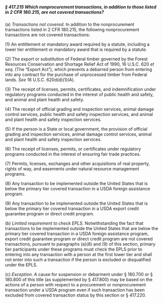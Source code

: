 ##### § 417.215 Which nonprocurement transactions, in addition to those listed in 2 CFR 180.215, are not covered transactions? #####

(a) *Transactions not covered.* In addition to the nonprocurement transactions listed in 2 CFR 180.215, the following nonprocurement transactions are not covered transactions:

(1) An entitlement or mandatory award required by a statute, including a lower tier entitlement or mandatory award that is required by a statute.

(2) The export or substitution of Federal timber governed by the Forest Resources Conservation and Shortage Relief Act of 1990, 16 U.S.C. 620 *et seq.* (The “Export Act”), which prevents a debarred person from entering into any contract for the purchase of unprocessed timber from Federal lands. *See* 16 U.S.C. 620d(d)(1)(A).

(3) The receipt of licenses, permits, certificates, and indemnification under regulatory programs conducted in the interest of public health and safety, and animal and plant health and safety.

(4) The receipt of official grading and inspection services, animal damage control services, public health and safety inspection services, and animal and plant health and safety inspection services.

(5) If the person is a State or local government, the provision of official grading and inspection services, animal damage control services, animal and plant health and safety inspection services.

(6) The receipt of licenses, permits, or certificates under regulatory programs conducted in the interest of ensuring fair trade practices.

(7) Permits, licenses, exchanges and other acquisitions of real property, rights of way, and easements under natural resource management programs.

(8) Any transaction to be implemented outside the United States that is below the primary tier covered transaction in a USDA foreign assistance program.

(9) Any transaction to be implemented outside the United States that is below the primary tier covered transaction in a USDA export credit guarantee program or direct credit program.

(b) *Limited requirement to check EPLS.* Notwithstanding the fact that transactions to be implemented outside the United States that are below the primary tier covered transaction in a USDA foreign assistance program, export credit guarantee program or direct credit program are not covered transactions, pursuant to paragraphs (a)(8) and (9) of this section, primary tier participants under these programs must check the EPLS prior to entering into any transaction with a person at the first lower tier and shall not enter into such a transaction if the person is excluded or disqualified under the EPLS.

(c) *Exception.* A cause for suspension or debarment under § 180.700 or § 180.800 of this title (as supplemented by § 417.800) may be based on the actions of a person with respect to a procurement or nonprocurement transaction under a USDA program even if such transaction has been excluded from covered transaction status by this section or § 417.220.